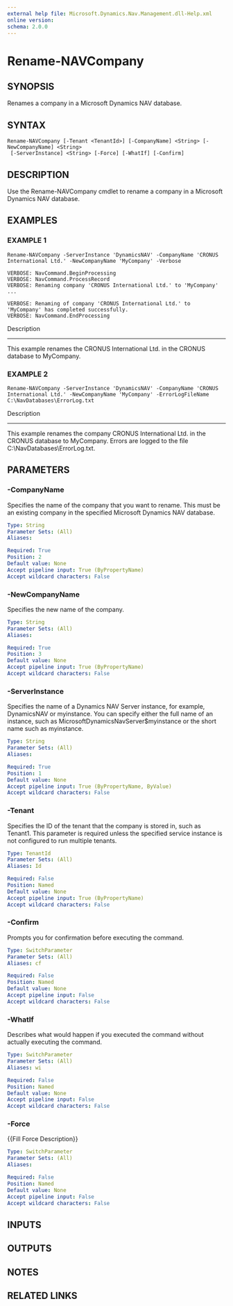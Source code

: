 ```yaml
---
external help file: Microsoft.Dynamics.Nav.Management.dll-Help.xml
online version: 
schema: 2.0.0
---
```


# Rename-NAVCompany

## SYNOPSIS
Renames a company in a Microsoft Dynamics NAV database.

## SYNTAX

```
Rename-NAVCompany [-Tenant <TenantId>] [-CompanyName] <String> [-NewCompanyName] <String>
 [-ServerInstance] <String> [-Force] [-WhatIf] [-Confirm]
```

## DESCRIPTION
Use the Rename-NAVCompany cmdlet to rename a company in a Microsoft Dynamics NAV database.

## EXAMPLES

### EXAMPLE 1
```
Rename-NAVCompany -ServerInstance 'DynamicsNAV' -CompanyName 'CRONUS International Ltd.' -NewCompanyName 'MyCompany' -Verbose

VERBOSE: NavCommand.BeginProcessing
VERBOSE: NavCommand.ProcessRecord
VERBOSE: Renaming company 'CRONUS International Ltd.' to 'MyCompany' ... 

VERBOSE: Renaming of company 'CRONUS International Ltd.' to 'MyCompany' has completed successfully. 
VERBOSE: NavCommand.EndProcessing
```

Description

-----------

This example renames the CRONUS International Ltd.
in the CRONUS database to MyCompany.

### EXAMPLE 2
```
Rename-NAVCompany -ServerInstance 'DynamicsNAV' -CompanyName 'CRONUS International Ltd.' -NewCompanyName 'MyCompany' -ErrorLogFileName C:\NavDatabases\ErrorLog.txt
```

Description

-----------

This example renames the company CRONUS International Ltd.
in the CRONUS database to MyCompany.
Errors are logged to the file C:\NavDatabases\ErrorLog.txt.

## PARAMETERS

### -CompanyName
Specifies the name of the company that you want to rename.
This must be an existing company in the specified Microsoft Dynamics NAV database.

```yaml
Type: String
Parameter Sets: (All)
Aliases: 

Required: True
Position: 2
Default value: None
Accept pipeline input: True (ByPropertyName)
Accept wildcard characters: False
```

### -NewCompanyName
Specifies the new name of the company.

```yaml
Type: String
Parameter Sets: (All)
Aliases: 

Required: True
Position: 3
Default value: None
Accept pipeline input: True (ByPropertyName)
Accept wildcard characters: False
```

### -ServerInstance
Specifies the name of a Dynamics NAV Server instance, for example, DynamicsNAV or myinstance.
You can specify either the full name of an instance, such as MicrosoftDynamicsNavServer$myinstance or the short name such as myinstance.

```yaml
Type: String
Parameter Sets: (All)
Aliases: 

Required: True
Position: 1
Default value: None
Accept pipeline input: True (ByPropertyName, ByValue)
Accept wildcard characters: False
```

### -Tenant
Specifies the ID of the tenant that the company is stored in, such as Tenant1.
This parameter is required unless the specified service instance is not configured to run multiple tenants.

```yaml
Type: TenantId
Parameter Sets: (All)
Aliases: Id

Required: False
Position: Named
Default value: None
Accept pipeline input: True (ByPropertyName)
Accept wildcard characters: False
```

### -Confirm
Prompts you for confirmation before executing the command.

```yaml
Type: SwitchParameter
Parameter Sets: (All)
Aliases: cf

Required: False
Position: Named
Default value: None
Accept pipeline input: False
Accept wildcard characters: False
```

### -WhatIf
Describes what would happen if you executed the command without actually executing the command.

```yaml
Type: SwitchParameter
Parameter Sets: (All)
Aliases: wi

Required: False
Position: Named
Default value: None
Accept pipeline input: False
Accept wildcard characters: False
```

### -Force
{{Fill Force Description}}

```yaml
Type: SwitchParameter
Parameter Sets: (All)
Aliases: 

Required: False
Position: Named
Default value: None
Accept pipeline input: False
Accept wildcard characters: False
```

## INPUTS

## OUTPUTS

## NOTES
## RELATED LINKS

